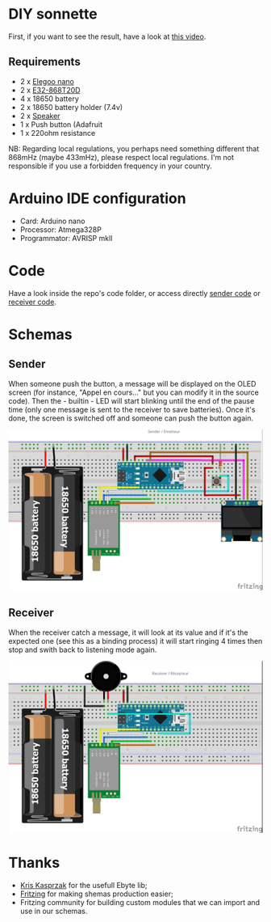 # DIY sonnette

First, if you want to see the result, have a look at [this video](https://youtu.be/OrXuBeXwijw).

## Requirements

- 2 x [Elegoo nano](https://www.elegoo.com/products/elegoo-nano-v3-0)
- 2 x [E32-868T20D](https://www.ebyte.com/en/product-view-news.aspx?id=132)
- 4 x 18650 battery
- 2 x 18650 battery holder (7.4v)
- 2 x [Speaker](https://wiki.seeedstudio.com/Grove-Speaker/)
- 1 x Push button (Adafruit
- 1 x 220ohm resistance

NB: Regarding local regulations, you perhaps need something different that 868mHz (maybe 433mHz), please respect local regulations. I'm not responsible if you use a forbidden frequency in your country.

# Arduino IDE configuration

- Card: Arduino nano
- Processor: Atmega328P
- Programmator: AVRISP mkll

# Code

Have a look inside the repo's code folder, or access directly [sender code](code/sender/sender.ino) or [receiver code](code/receiver/receiver.ino).

# Schemas

## Sender

When someone push the button, a message will be displayed on the OLED screen (for instance, "Appel en cours..." but you can modify it in the source code). Then the - builtin - LED will start blinking until the end of the pause time (only one message is sent to the receiver to save batteries). Once it's done, the screen is switched off and someone can push the button again.

![Sender](medias/sender.jpg?raw=true "Sender")

## Receiver

When the receiver catch a message, it will look at its value and if it's the expected one (see this as a binding process) it will start ringing 4 times then stop and swith back to listening mode again.

![Receiver](medias/receiver.jpg?raw=true "Receiver")

# Thanks

- [Kris Kasprzak](https://github.com/KrisKasprzak/EBYTE) for the usefull Ebyte lib;
- [Fritzing](https://fritzing.org/) for making shemas production easier;
- Fritzing community for building custom modules that we can import and use in our schemas. 